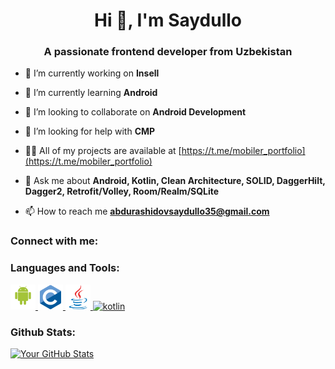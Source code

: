 <h1 align="center">Hi 👋, I'm Saydullo</h1>
<h3 align="center">A passionate frontend developer from Uzbekistan</h3>

- 🔭 I’m currently working on **Insell**

- 🌱 I’m currently learning **Android**

- 👯 I’m looking to collaborate on **Android Development**

- 🤝 I’m looking for help with **CMP**

- 👨‍💻 All of my projects are available at [https://t.me/mobiler_portfolio](https://t.me/mobiler_portfolio)

- 💬 Ask me about **Android, Kotlin, Clean Architecture, SOLID, DaggerHilt, Dagger2, Retrofit/Volley, Room/Realm/SQLite**

- 📫 How to reach me **abdurashidovsaydullo35@gmail.com**

<h3 align="left">Connect with me:</h3>
<p align="left">
</p>

<h3 align="left">Languages and Tools:</h3>
<p align="left"> <a href="https://developer.android.com" target="_blank" rel="noreferrer"> <img src="https://raw.githubusercontent.com/devicons/devicon/master/icons/android/android-original-wordmark.svg" alt="android" width="40" height="40"/> </a> <a href="https://www.cprogramming.com/" target="_blank" rel="noreferrer"> <img src="https://raw.githubusercontent.com/devicons/devicon/master/icons/c/c-original.svg" alt="c" width="40" height="40"/> </a> <a href="https://www.java.com" target="_blank" rel="noreferrer"> <img src="https://raw.githubusercontent.com/devicons/devicon/master/icons/java/java-original.svg" alt="java" width="40" height="40"/> </a> <a href="https://kotlinlang.org" target="_blank" rel="noreferrer"> <img src="https://www.vectorlogo.zone/logos/kotlinlang/kotlinlang-icon.svg" alt="kotlin" width="40" height="40"/> </a> </p>


<h3 align="left">Github Stats:</h3>

[![Your GitHub Stats](https://github-readme-stats.vercel.app/api?username=abdurashidovvv&count_private=true&show_icons=true&theme=radical)](https://github.com/abdurashidovvv)

